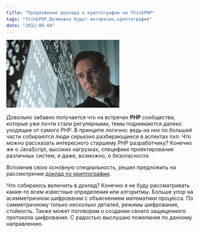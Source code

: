 ```yaml
---
title: "Предложение доклада о криптографии на ThinkPHP"
tags: "thinkPHP,Возможно будет интересно,криптография"
date: "2012-08-04"
---
```


![](images/A-Beautiful-Mind-300x180.jpg "A-Beautiful-Mind")

Довольно забавно получается что на встречах **PHP** сообщества, которые уже почти стали регулярными, темы поднимаются далеко уходящие от самого PHP. В принципе логично: ведь на них по большей части собираются люди серьезно разбирающиеся в аспектах пхп. Что можно рассказать интересного старшему PHP разработчику? Конечно же о JavaScript, высоких нагрузках, специфике проектирования различных систем, и даже, возможно, о безопасности.

Вспомнив свою основную специальность, решил предложить на рассмотрение [доклад по криптографии](http://thinkphp.com.ua/idea/80 "доклад по криптографии").

Что собираюсь включить в доклад? Конечно я не буду рассматривать какие-то всем известные определения или алгоритмы. Больше упор на асимметричном шифровании с объяснением математики процесса. По симметричному только несколько деталей, режимы шифрования, стойкость. Также может поговорим о создании своего защищенного протокола шифрования. С радостью выслушаю пожелания по данному направлению.

